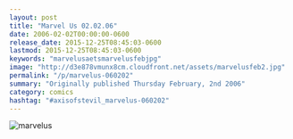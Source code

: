 ```yaml
---
layout: post
title: "Marvel Us 02.02.06"
date: 2006-02-02T00:00:00-0600
release_date: 2015-12-25T08:45:03-0600
lastmod: 2015-12-25T08:45:03-0600
keywords: "marvelusaetsmarvelusfebjpg"
image: "http://d3e878vmunx8cm.cloudfront.net/assets/marvelusfeb2.jpg"
permalink: "/p/marvelus-060202"
summary: "Originally published Thursday February, 2nd 2006"
category: comics
hashtag: "#axisofstevil_marvelus-060202"
---
```


![marvelus](http://d3e878vmunx8cm.cloudfront.net/assets/marvelusfeb2.jpg)
